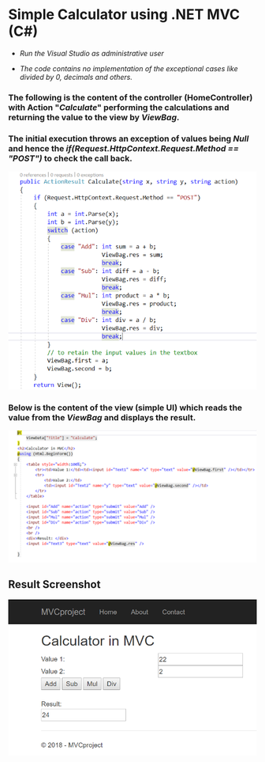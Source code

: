 # Simple Calculator using .NET MVC (C#)

- *Run the Visual Studio as administrative user*

- *The code contains no implementation of the exceptional cases like divided by 0, decimals and others.*

### The following is the content of the controller (HomeController) with Action "*Calculate*" performing the calculations and returning the value to the view by *ViewBag*. 

### The initial execution throws an exception of values being *Null* and hence the *if(Request.HttpContext.Request.Method == "POST")* to check the call back. 

![calci](/Images/CalculateController.PNG)

### Below is the content of the view (simple UI) which reads the value from the *ViewBag* and displays the result.

![cview](/Images/CalculateView.PNG)

## Result Screenshot

![cout](/Images/CalculateOutput.PNG)

